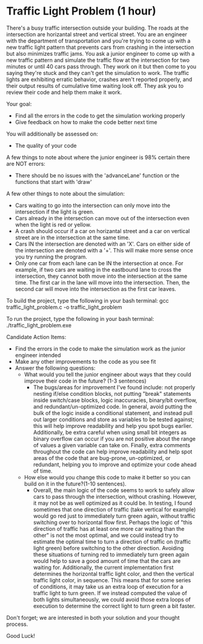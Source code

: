 # Traffic Light Problem (1 hour)

There's a busy traffic intersection outside your building. The roads at the intersection are horizantal street and vertical street. 
You are an engineer with the department of transportation and you're trying to come up with a new traffic light pattern that 
prevents cars from crashing in the intersection but also minimizes traffic jams. You ask a junior engineer to come up with a new 
traffic pattern and simulate the traffic flow at the intersection for two minutes or until 40 cars pass through. They work on it 
but then come to you saying they're stuck and they can't get the simulation to work. The traffic lights are exhibiting erratic 
behavior, crashes aren't reported properly, and their output results of cumulative time waiting look off. They ask you to review 
their code and help them make it work.

Your goal:
- Find all the errors in the code to get the simulation working properly
- Give feedback on how to make the code better next time

You will additionally be assessed on:
- The quality of your code

A few things to note about where the junior engineer is 98% certain there are NOT errors:
- There should be no issues with the 'advanceLane' function or the functions that start with 'draw'

A few other things to note about the simulation:
- Cars waiting to go into the intersection can only move into the intersection if the light is green.
- Cars already in the intersection can move out of the intersection even when the light is red or yellow.
- A crash should occur if a car on horizantal street and a car on vertical street are in the intersection at the same time.
- Cars IN the intersection are denoted with an 'X'. Cars on either side of the intersection are denoted with a '+'. 
  This will make more sense once you try running the program.
- Only one car from each lane can be IN the intersection at once. For example, if two cars are waiting in the eastbound 
  lane to cross the intersection, they cannot both move into the intersection at the same time. The first car in the 
  lane will move into the intersection. Then, the second car will move into the intersection as the first car leaves. 

To build the project, type the following in your bash terminal:
gcc traffic_light_problem.c -o traffic_light_problem

To run the project, type the following in your bash terminal:
./traffic_light_problem.exe

Candidate Action Items:
- Find the errors in the code to make the simulation work as the junior engineer intended
- Make any other improvements to the code as you see fit
- Answer the following questions:
  - What would you tell the junior engineer about ways that they could improve their code in the future? (1-3 sentences)
    - The bugs/areas for improvement I've found include: not properly nesting if/else condition blocks, not putting "break" statements inside switch/case blocks, logic inaccuracies, binary/bit overflow, and redundant/un-optimized code. In general, avoid putting the bulk of the logic inside a conditional statement, and instead pull out larger conditions and store as variables to be tested against; this will help improve readability and help you spot bugs earlier. Additionally, be extra careful when using small bit integers as binary overflow can occur if you are not positive about the range of values a given variable can take on. Finally, extra comments throughout the code can help improve readability and help spot areas of the code that are bug-prone, un-optimized, or redundant, helping you to improve and optimize your code ahead of time.
  - How else would you change this code to make it better so you can build on it in the future?(1-10 sentences).
    - Overall, the main logic of the code seems to work to safely allow cars to pass through the intersection, without crashing. However, it may not be as well optimized as it could be. In testing, I found sometimes that one direction of traffic (take vertical for example) would go red just to immediately turn green again, without traffic switching over to horizontal flow first. Perhaps the logic of "this direction of traffic has at least one more car waiting than the other" is not the most optimal, and we could instead try to estimate the optimal time to turn a direction of traffic on (traffic light green) before switching to the other direction. Avoiding these situations of turning red to immediately turn green again would help to save a good amount of time that the cars are waiting for. Additionally, the current implementation first determines the horizontal traffic light color, and then the vertical traffic light color, in sequence. This means that for some series of conditions, it may take us an extra loop of execution for a traffic light to turn green. If we instead computed the value of both lights simultaneously, we could avoid those extra loops of execution to determine the correct light to turn green a bit faster.

Don't forget; we are interested in both your solution and your thought process.

Good Luck!